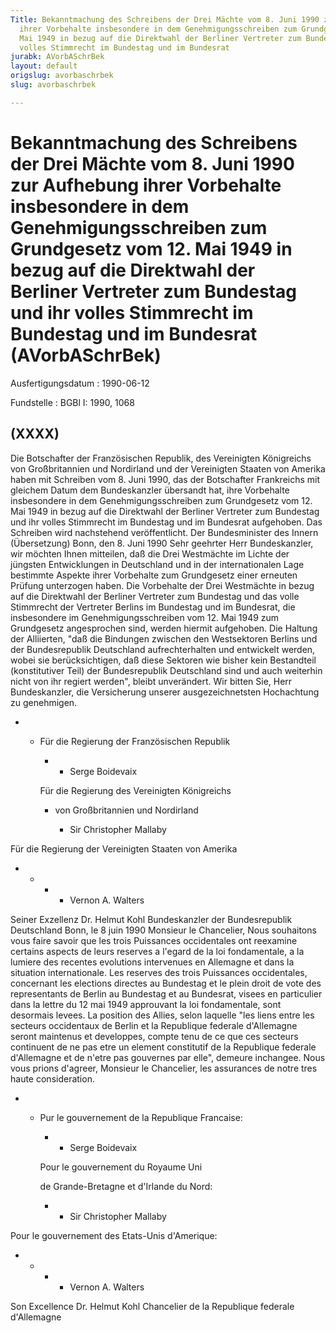 ```yaml
---
Title: Bekanntmachung des Schreibens der Drei Mächte vom 8. Juni 1990 zur Aufhebung
  ihrer Vorbehalte insbesondere in dem Genehmigungsschreiben zum Grundgesetz vom 12.
  Mai 1949 in bezug auf die Direktwahl der Berliner Vertreter zum Bundestag und ihr
  volles Stimmrecht im Bundestag und im Bundesrat
jurabk: AVorbASchrBek
layout: default
origslug: avorbaschrbek
slug: avorbaschrbek

---
```


# Bekanntmachung des Schreibens der Drei Mächte vom 8. Juni 1990 zur Aufhebung ihrer Vorbehalte insbesondere in dem Genehmigungsschreiben zum Grundgesetz vom 12. Mai 1949 in bezug auf die Direktwahl der Berliner Vertreter zum Bundestag und ihr volles Stimmrecht im Bundestag und im Bundesrat (AVorbASchrBek)

Ausfertigungsdatum
:   1990-06-12

Fundstelle
:   BGBl I: 1990, 1068



## (XXXX)

Die Botschafter der Französischen Republik, des Vereinigten
Königreichs von Großbritannien und Nordirland und der Vereinigten
Staaten von Amerika haben mit Schreiben vom 8. Juni 1990, das der
Botschafter Frankreichs mit gleichem Datum dem Bundeskanzler übersandt
hat, ihre Vorbehalte insbesondere in dem Genehmigungsschreiben zum
Grundgesetz vom 12. Mai 1949 in bezug auf die Direktwahl der Berliner
Vertreter zum Bundestag und ihr volles Stimmrecht im Bundestag und im
Bundesrat aufgehoben.
Das Schreiben wird nachstehend veröffentlicht.
Der Bundesminister des Innern
(Übersetzung)
Bonn, den 8. Juni 1990
Sehr geehrter Herr Bundeskanzler,
wir möchten Ihnen mitteilen, daß die Drei Westmächte im Lichte der
jüngsten Entwicklungen in Deutschland und in der internationalen Lage
bestimmte Aspekte ihrer Vorbehalte zum Grundgesetz einer erneuten
Prüfung unterzogen haben.
Die Vorbehalte der Drei Westmächte in bezug auf die Direktwahl der
Berliner Vertreter zum Bundestag und das volle Stimmrecht der
Vertreter Berlins im Bundestag und im Bundesrat, die insbesondere im
Genehmigungsschreiben vom 12. Mai 1949 zum Grundgesetz angesprochen
sind, werden hiermit aufgehoben.
Die Haltung der Alliierten, "daß die Bindungen zwischen den
Westsektoren Berlins und der Bundesrepublik Deutschland
aufrechterhalten und entwickelt werden, wobei sie berücksichtigen, daß
diese Sektoren wie bisher kein Bestandteil (konstitutiver Teil) der
Bundesrepublik Deutschland sind und auch weiterhin nicht von ihr
regiert werden", bleibt unverändert.
Wir bitten Sie, Herr Bundeskanzler, die Versicherung unserer
ausgezeichnetsten Hochachtung zu genehmigen.

*
    *   Für die Regierung der Französischen Republik

        *
            *   Serge Boidevaix







        Für die Regierung des Vereinigten Königreichs

        *   von Großbritannien und Nordirland

            *   Sir Christopher Mallaby












Für die Regierung der Vereinigten Staaten von Amerika

*
    *
        *
            *   Vernon A. Walters












Seiner Exzellenz
Dr. Helmut Kohl
Bundeskanzler der Bundesrepublik Deutschland
Bonn, le 8 juin 1990
Monsieur le Chancelier,
Nous souhaitons vous faire savoir que les trois Puissances
occidentales ont reexamine certains aspects de leurs reserves a
l'egard de la loi fondamentale, a la lumiere des recentes evolutions
intervenues en Allemagne et dans la situation internationale.
Les reserves des trois Puissances occidentales, concernant les
elections directes au Bundestag et le plein droit de vote des
representants de Berlin au Bundestag et au Bundesrat, visees en
particulier dans la lettre du 12 mai 1949 approuvant la loi
fondamentale, sont desormais levees.
La position des Allies, selon laquelle "les liens entre les secteurs
occidentaux de Berlin et la Republique federale d'Allemagne seront
maintenus et developpes, compte tenu de ce que ces secteurs continuent
de ne pas etre un element constitutif de la Republique federale
d'Allemagne et de n'etre pas gouvernes par elle", demeure inchangee.
Nous vous prions d'agreer, Monsieur le Chancelier, les assurances de
notre tres haute consideration.

*
    *   Pur le gouvernement de la Republique Francaise:

        *
            *   Serge Boidevaix







        Pour le gouvernement du Royaume Uni

        de Grande-Bretagne et d'Irlande du Nord:

        *
            *   Sir Christopher Mallaby












Pour le gouvernement des Etats-Unis d'Amerique:

*
    *
        *
            *   Vernon A. Walters












Son Excellence
Dr. Helmut Kohl
Chancelier de la Republique federale d'Allemagne

